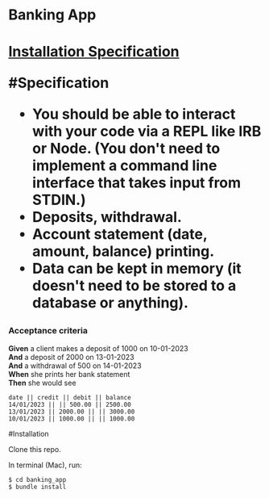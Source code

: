 <h1> Banking App <h1>

<a href='https://github.com/kwatts949/banking_app/blob/main/README.md#Installation'> Installation </a>
<a href='https://github.com/kwatts949/banking_app/blob/main/README.md#Specification'> Specification </a>

#Specification

* You should be able to interact with your code via a REPL like IRB or Node.  (You don't need to implement a command line interface that takes input from STDIN.)
* Deposits, withdrawal.
* Account statement (date, amount, balance) printing.
* Data can be kept in memory (it doesn't need to be stored to a database or anything).

### Acceptance criteria

**Given** a client makes a deposit of 1000 on 10-01-2023  
**And** a deposit of 2000 on 13-01-2023  
**And** a withdrawal of 500 on 14-01-2023  
**When** she prints her bank statement  
**Then** she would see

```
date || credit || debit || balance
14/01/2023 || || 500.00 || 2500.00
13/01/2023 || 2000.00 || || 3000.00
10/01/2023 || 1000.00 || || 1000.00
```

#Installation

Clone this repo.

In terminal (Mac), run:
```
$ cd banking_app
$ bundle install
```
